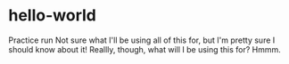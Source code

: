 # hello-world
Practice run
Not sure what I'll be using all of this for, but I'm pretty sure I should know about it!
Reallly, though, what will I be using this for? Hmmm.
